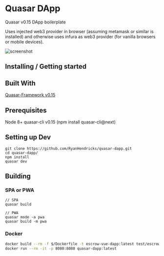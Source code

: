 # Quasar DApp

Quasar v0.15 DApp boilerplate

Uses injected web3 provider in browser (assuming metamask or similar is installed) and otherwise uses infura as web3 provider (for vanilla browsers or mobile devices).

![screenshot](./src/assets/screenshot3.png)

## Installing / Getting started

## Built With

[Quasar-Framework v0.15](http://quasar-framework.org/)

## Prerequisites

Node 8+
quasar-cli v0.15 (npm install quasar-cli@next)

## Setting up Dev

```shell
git clone https://github.com/RyanHendricks/quasar-dapp.git
cd quasar-dapp/
npm install
quasar dev
```

## Building

### SPA or PWA

```shell
// SPA
quasar build

// PWA
quasar mode -a pwa
quasar build -m pwa
```

### Docker

```bash
docker build --rm -f $/Dockerfile -t escrow-vue-dapp:latest test/escrow-vue-dapp
docker run --rm -it -p 8080:8080 quasar-dapp:latest
```
